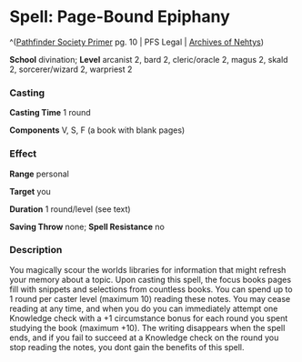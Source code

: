 # Spell: Page-Bound Epiphany

^([Pathfinder Society Primer][ss-page-bound-epiphany] pg. 10 | PFS Legal | [Archives of Nehtys][sn-page-bound-epiphany])

**School** divination; **Level** arcanist 2, bard 2, cleric/oracle 2, magus 2, skald 2, sorcerer/wizard 2, warpriest 2

### Casting

**Casting Time** 1 round   

**Components** V, S, F (a book with blank pages) 

### Effect

**Range** personal   

**Target** you  

**Duration** 1 round/level (see text)   

**Saving Throw** none; **Spell Resistance** no 

### Description

You magically scour the worlds libraries for information that might refresh your memory about a topic. Upon casting this spell, the focus books pages fill with snippets and selections from countless books. You can spend up to 1 round per caster level (maximum 10) reading these notes. You may cease reading at any time, and when you do you can immediately attempt one Knowledge check with a +1 circumstance bonus for each round you spent studying the book (maximum +10). The writing disappears when the spell ends, and if you fail to succeed at a Knowledge check on the round you stop reading the notes, you dont gain the benefits of this spell.

[ss-page-bound-epiphany]: http://paizo.com/products/btpy8yw6
[sn-page-bound-epiphany]: http://www.archivesofnethys.com/SpellDisplay.aspx?ItemName=Page-Bound%20Epiphany